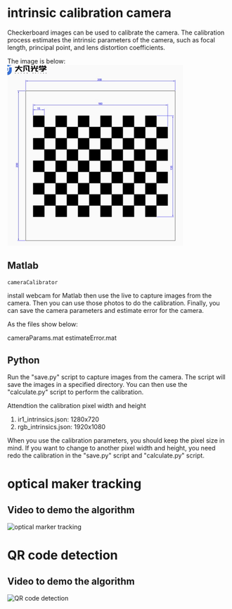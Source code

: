 # intrinsic calibration camera

Checkerboard images can be used to calibrate the camera. The calibration process estimates the intrinsic parameters of the camera, such as focal length, principal point, and lens distortion coefficients.

The image is below:
<img src="md/checkerboardlarge.png" alt="checkerboard" width="400" />


## Matlab

```
cameraCalibrator
```

install webcam for Matlab then use the live to capture images from the camera. Then you can use those photos to do the calibration. Finally, you can save the camera parameters and estimate error for the camera.

As the files show below:

cameraParams.mat
estimateError.mat

## Python

Run the "save.py" script to capture images from the camera. The script will save the images in a specified directory. You can then use the "calculate.py" script to perform the calibration.

Attendtion the calibration pixel width and height
1. ir1_intrinsics.json: 1280x720
2. rgb_intrinsics.json: 1920x1080

When you use the calibration parameters, you should keep the pixel size in mind. If you want to change to another pixel width and height, you need redo the calibration in the "save.py" script and "calculate.py" script.

# optical maker tracking

## Video to demo the algorithm

<img src="md/marker_tracking.gif" alt="optical marker tracking" width="400" />

# QR code detection

## Video to demo the algorithm

<img src="md/qrcode_tracking.gif" alt="QR code detection" width="400" />


